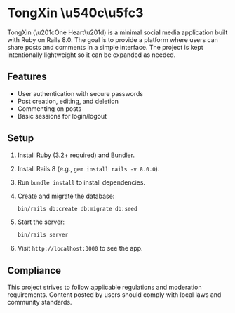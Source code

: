 # TongXin \u540c\u5fc3

TongXin (\u201cOne Heart\u201d) is a minimal social media application built with Ruby on Rails 8.0. The goal is to provide a platform where users can share posts and comments in a simple interface. The project is kept intentionally lightweight so it can be expanded as needed.

## Features

- User authentication with secure passwords
- Post creation, editing, and deletion
- Commenting on posts
- Basic sessions for login/logout

## Setup

1. Install Ruby (3.2+ required) and Bundler.
2. Install Rails 8 (e.g., `gem install rails -v 8.0.0`).
3. Run `bundle install` to install dependencies.
4. Create and migrate the database:

   ```bash
   bin/rails db:create db:migrate db:seed
   ```
5. Start the server:

   ```bash
   bin/rails server
   ```
6. Visit `http://localhost:3000` to see the app.

## Compliance

This project strives to follow applicable regulations and moderation requirements. Content posted by users should comply with local laws and community standards.

